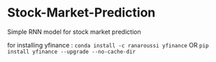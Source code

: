 # Stock-Market-Prediction
Simple RNN model for stock market prediction 

for installing yfinance : ```conda install -c ranaroussi yfinance``` OR ```pip install yfinance --upgrade --no-cache-dir```
